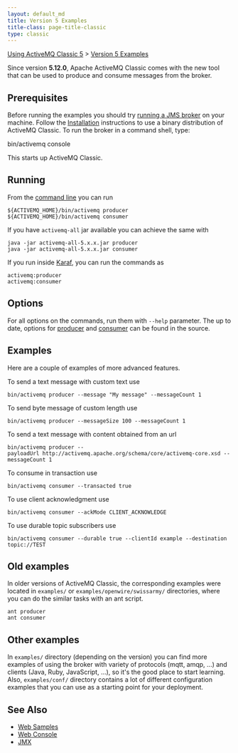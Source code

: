 ```yaml
---
layout: default_md
title: Version 5 Examples 
title-class: page-title-classic
type: classic
---
```


[Using ActiveMQ Classic 5](using-activemq-classic-5) > [Version 5 Examples](version-5-examples)


Since version **5.12.0**, Apache ActiveMQ Classic comes with the new tool that can be used to produce and consume messages from the broker.

Prerequisites
-------------

Before running the examples you should try [running a JMS broker](run-broker) on your machine. Follow the [Installation](installation) instructions to use a binary distribution of ActiveMQ Classic. To run the broker in a command shell, type:

bin/activemq console

This starts up ActiveMQ Classic.

Running
-------

From the [command line](unix-shell-script) you can run
```
${ACTIVEMQ_HOME}/bin/activemq producer
${ACTIVEMQ_HOME}/bin/activemq consumer
```
If you have `activemq-all` jar available you can achieve the same with
```
java -jar activemq-all-5.x.x.jar producer
java -jar activemq-all-5.x.x.jar consumer
```
If you run inside [Karaf](osgi-integration), you can run the commands as
```
activemq:producer
activemq:consumer
```

Options
-------

For all options on the commands, run them with `--help` parameter. The up to date, options for [producer](https://github.com/apache/activemq/blob/master/activemq-console/src/main/resources/org/apache/activemq/console/command/producer.txt) and [consumer](https://github.com/apache/activemq/blob/master/activemq-console/src/main/resources/org/apache/activemq/console/command/consumer.txt) can be found in the source.

Examples
--------

Here are a couple of examples of more advanced features.

To send a text message with custom text use
```
bin/activemq producer --message "My message" --messageCount 1
```
To send byte message of custom length use
```
bin/activemq producer --messageSize 100 --messageCount 1
```
To send a text message with content obtained from an url
```
bin/activemq producer --payloadUrl http://activemq.apache.org/schema/core/activemq-core.xsd --messageCount 1
```
To consume in transaction use
```
bin/activemq consumer --transacted true
```
To use client acknowledgment use
```
bin/activemq consumer --ackMode CLIENT_ACKNOWLEDGE
```
To use durable topic subscribers use
```
bin/activemq consumer --durable true --clientId example --destination topic://TEST
```

Old examples
------------

In older versions of ActiveMQ Classic, the corresponding examples were located in `examples/` or `examples/openwire/swissarmy/` directories, where you can do the similar tasks with an ant script.
```
ant producer
ant consumer
```

Other examples
--------------

In `examples/` directory (depending on the version) you can find more examples of using the broker with variety of protocols (mqtt, amqp, ...) and clients (Java, Ruby, JavaScript, ...), so it's the good place to start learning. Also, `examples/conf/` directory contains a lot of different configuration examples that you can use as a starting point for your deployment.

See Also
--------

*   [Web Samples](web-samples)
*   [Web Console](web-console)
*   [JMX](jmx)

